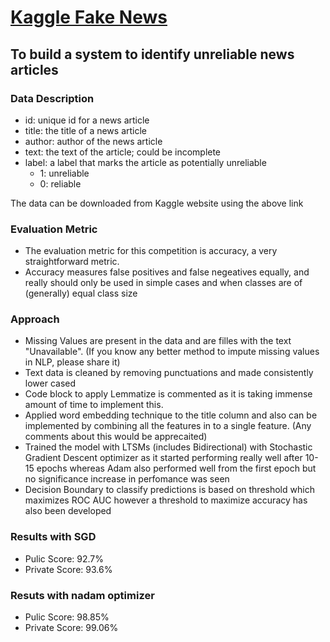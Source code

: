 # [Kaggle Fake News](https://www.kaggle.com/c/fake-news/overview)
## To build a system to identify unreliable news articles
### Data Description
* id: unique id for a news article
* title: the title of a news article
* author: author of the news article
* text: the text of the article; could be incomplete
* label: a label that marks the article as potentially unreliable
  * 1: unreliable
  * 0: reliable

The data can be downloaded from Kaggle website using the above link
### Evaluation Metric
* The evaluation metric for this competition is accuracy, a very straightforward metric.
* Accuracy measures false positives and false negeatives equally, and really should only be used in simple cases and when classes are of (generally) equal class size
### Approach
* Missing Values are present in the data and are filles with the text "Unavailable". (If you know any better method to impute missing values in NLP, please share it)
* Text data is cleaned by removing punctuations and made consistently lower cased
* Code block to apply Lemmatize is commented as it is taking immense amount of time to implement this.
* Applied word embedding technique to the title column and also can be implemented by combining all the features in to a single feature. (Any comments about this would be apprecaited)
* Trained the model with LTSMs (includes Bidirectional) with Stochastic Gradient Descent optimizer as it started performing really well after 10-15 epochs whereas Adam also performed well from the first epoch but no significance increase in perfomance was seen
* Decision Boundary to classify predictions is based on threshold which maximizes ROC AUC however a threshold to maximize accuracy has also been developed
### Results with SGD
* Pulic Score: 92.7%
* Private Score: 93.6%

### Resuts with nadam optimizer
* Pulic Score: 98.85%
* Private Score: 99.06%
